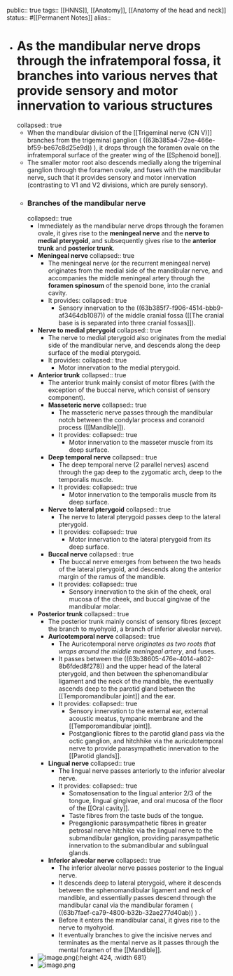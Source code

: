 public:: true
tags:: [[HNNS]], [[Anatomy]], [[Anatomy of the head and neck]] 
status:: #[[Permanent Notes]]
alias::

- # As the mandibular nerve drops through the infratemporal fossa, it branches into various nerves that provide sensory and motor innervation to various structures
  collapsed:: true
	- When the mandibular division of the [[Trigeminal nerve (CN V)]] branches from the trigeminal ganglion ( ((63b385a4-72ae-466e-bf59-be67c8d25e9d)) ), it drops through the foramen ovale on the infratemporal surface of the greater wing of the [[Sphenoid bone]].
	- The smaller motor root also descends medially along the trigeminal ganglion through the foramen ovale, and fuses with the mandibular nerve, such that it provides sensory and motor innervation (contrasting to V1 and V2 divisions, which are purely sensory).
	- ### Branches of the mandibular nerve
	  collapsed:: true
		- Immediately as the mandibular nerve drops through the foramen ovale, it gives rise to the **meningeal nerve** and the **nerve to medial pterygoid**, and subsequently gives rise to the  **anterior trunk** and **posterior trunk**.
		- **Meningeal nerve**
		  collapsed:: true
			- The meningeal nerve (or the recurrent meningeal nerve) originates from the medial side of the mandibular nerve, and accompanies the middle meningeal artery through the **foramen spinosum** of the spenoid bone, into the cranial cavity.
			- It provides:
			  collapsed:: true
				- Sensory innervation to the ((63b385f7-f906-4514-bbb9-af3464db1087)) of the middle cranial fossa ([[The cranial base is is separated into three cranial fossas]]).
		- **Nerve to medial pterygoid**
		  collapsed:: true
			- The nerve to medial pterygoid also originates from the medial side of the mandibular nerve, and descends along the deep surface of the medial pterygoid.
			- It provides:
			  collapsed:: true
				- Motor innervation to the medial pterygoid.
		- **Anterior trunk**
		  collapsed:: true
			- The anterior trunk mainly consist of motor fibres (with the exception of the buccal nerve, which consist of sensory component).
			- **Masseteric nerve**
			  collapsed:: true
				- The masseteric nerve passes through the mandibular notch between the condylar process and coranoid process ([[Mandible]]).
				- It provides:
				  collapsed:: true
					- Motor innervation to the masseter muscle from its deep surface.
			- **Deep temporal nerve**
			  collapsed:: true
				- The deep temporal nerve (2 parallel nerves) ascend through the gap deep to the zygomatic arch, deep to the temporalis muscle.
				- It provides:
				  collapsed:: true
					- Motor innervation to the temporalis muscle from its deep surface.
			- **Nerve to lateral pterygoid**
			  collapsed:: true
				- The nerve to lateral pterygoid passes deep to the lateral pterygoid.
				- It provides:
				  collapsed:: true
					- Motor innervation to the lateral pterygoid from its deep surface.
			- **Buccal nerve**
			  collapsed:: true
				- The buccal nerve emerges from between the two heads of the lateral pterygoid, and descends along the anterior margin of the ramus of the mandible.
				- It provides:
				  collapsed:: true
					- Sensory innervation to the skin of the cheek, oral mucosa of the cheek, and buccal gingivae of the mandibular molar.
		- **Posterior trunk**
		  collapsed:: true
			- The posterior trunk mainly consist of sensory fibres (except the branch to myohyoid, a branch of inferior alveolar nerve).
			- **Auricotemporal nerve**
			  collapsed:: true
				- The Auricotemporal nerve *originates as two roots that wraps around the middle meningeal artery*, and fuses.
				- It passes between the ((63b38605-476e-4014-a802-8b6fded8f278)) and the upper head of the lateral pterygoid, and then between the sphenomandibular ligament and the neck of the mandible, the eventually ascends deep to the parotid gland between the [[Temporomandibular joint]] and the ear.
				- It provides:
				  collapsed:: true
					- Sensory innervation to the external ear, external acoustic meatus, tympanic membrane and the [[Temporomandibular joint]].
					- Postganglionic fibres to the parotid gland pass via the octic ganglion, and hitchhike via the auriculotemporal nerve to provide parasympathetic innervation to the [[Parotid glands]].
			- **Lingual nerve**
			  collapsed:: true
				- The lingual nerve passes anteriorly to the inferior alveolar nerve.
				- It provides:
				  collapsed:: true
					- Somatosensation to the lingual anterior 2/3 of the tongue, lingual gingivae, and oral mucosa of the floor of the [[Oral cavity]].
					- Taste fibres from the taste buds of the tongue.
					- Preganglionic parasympathetic fibres in greater petrosal nerve hitchike via the lingual nerve to the submandibular ganglion, providing parasympathetic innervation to the submandibular and sublingual glands.
			- **Inferior alveolar nerve**
			  collapsed:: true
				- The inferior alveolar nerve passes posterior to the lingual nerve.
				- It descends deep to lateral pterygoid, where it descends between the sphenomandibular ligament and neck of mandible, and essentially passes descend through the mandibular canal via the mandibular foramen ( ((63b7faef-ca79-4800-b32b-32ae277d40ab)) ) .
				- Before it enters the mandibular canal, it gives rise to the nerve to myohyoid.
				- It eventually branches to give the incisive nerves and terminates as the mental nerve as it passes through the mental foramen of the [[Mandible]].
		- ![image.png](../assets/image_1673011748589_0.png){:height 424, :width 681}
		- ![image.png](../assets/image_1673011764578_0.png)
